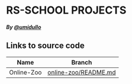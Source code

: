 # RS-SCHOOL PROJECTS

#### _By [@umidullo][gh]_

## Links to source code

| Name       | Branch                             |
| ---------- | ---------------------------------- |
| Online-Zoo | [online-zoo/README.md][online-zoo] |

[gh]: https://github.com/umidullo
[online-zoo]: https://github.com/umidullo/online-zoo
